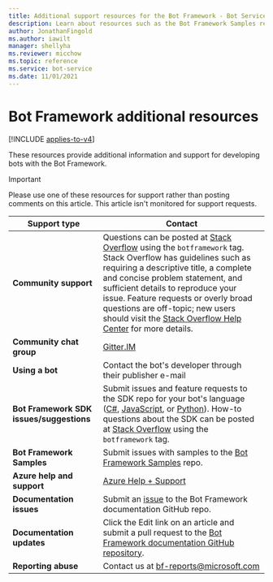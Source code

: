 ```yaml
---
title: Additional support resources for the Bot Framework - Bot Service
description: Learn about resources such as the Bot Framework Samples repo, Stack Overflow, and Gitter that provide information on using the Bot Framework to develop bots.
author: JonathanFingold
ms.author: iawilt
manager: shellyha
ms.reviewer: micchow
ms.topic: reference
ms.service: bot-service
ms.date: 11/01/2021
---
```


# Bot Framework additional resources

[!INCLUDE [applies-to-v4](includes/applies-to-v4-current.md)]

These resources provide additional information and support for developing bots with the Bot Framework.

> [!IMPORTANT]
> Please use one of these resources for support rather than posting comments on this article. This article isn't monitored for support requests.

| Support type | Contact |
|--|--|
| **Community support** | Questions can be posted at [Stack Overflow](https://stackoverflow.com/questions/tagged/botframework) using the `botframework` tag. Stack Overflow has guidelines such as requiring a descriptive title, a complete and concise problem statement, and sufficient details to reproduce your issue. Feature requests or overly broad questions are off-topic; new users should visit the [Stack Overflow Help Center](https://stackoverflow.com/help/how-to-ask) for more details. |
| **Community chat group** | [Gitter.IM](https://gitter.im/Microsoft/BotBuilder) |
| **Using a bot** | Contact the bot's developer through their publisher e-mail |
| **Bot Framework SDK issues/suggestions** | Submit issues and feature requests to the SDK repo for your bot's language ([C#](https://github.com/Microsoft/botbuilder-dotnet/), [JavaScript](https://github.com/Microsoft/botbuilder-js), or [Python](https://github.com/Microsoft/botbuilder-python)). How-to questions about the SDK can be posted at [Stack Overflow](https://stackoverflow.com/questions/tagged/botframework) using the `botframework` tag. |
| **Bot Framework Samples** | Submit issues with samples to the [Bot Framework Samples](https://github.com/microsoft/botbuilder-samples) repo. |
| **Azure help and support** | [Azure Help + Support](https://ms.portal.azure.com/#blade/Microsoft_Azure_Support/HelpAndSupportBlade/overview) |
| **Documentation issues** | Submit an [issue](https://github.com/MicrosoftDocs/bot-framework-docs/issues) to the Bot Framework documentation GitHub repo. |
| **Documentation updates** | Click the Edit link on an article and submit a pull request to the [Bot Framework documentation GitHub repository](https://github.com/MicrosoftDocs/bot-framework-docs). |
| **Reporting abuse** | Contact us at [bf-reports@microsoft.com](mailto://bf-reports@microsoft.com) |
